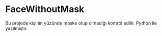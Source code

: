# FaceWithoutMask

Bu projede kişinin yüzünde maske olup olmadığı kontrol edilir.
Python ile yazılmıştır.

